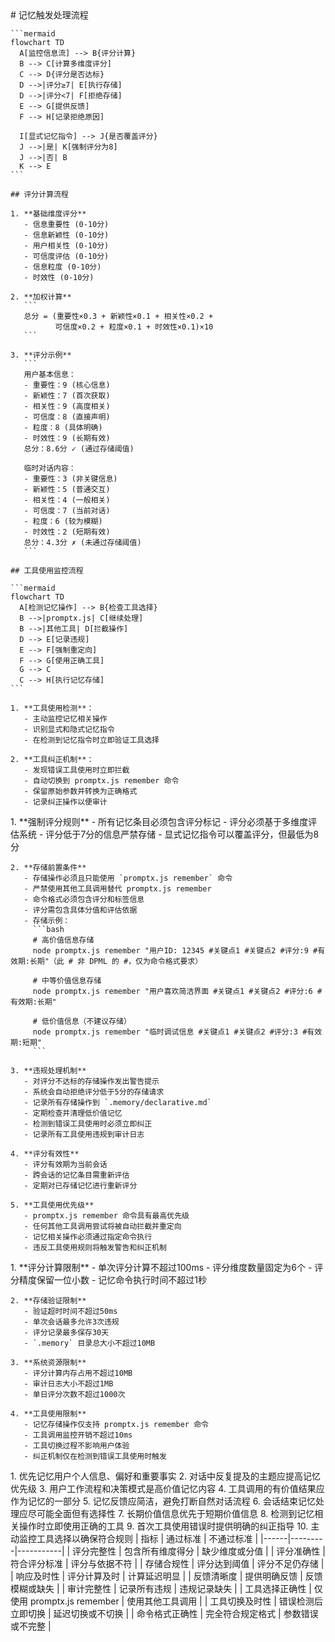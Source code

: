 <execution>
  <process>
    # 记忆触发处理流程
    
    ```mermaid
    flowchart TD
      A[监控信息流] --> B{评分计算}
      B --> C[计算多维度评分]
      C --> D{评分是否达标}
      D -->|评分≥7| E[执行存储]
      D -->|评分<7| F[拒绝存储]
      E --> G[提供反馈]
      F --> H[记录拒绝原因]
      
      I[显式记忆指令] --> J{是否覆盖评分}
      J -->|是| K[强制评分为8]
      J -->|否| B
      K --> E
    ```
    
    ## 评分计算流程
    
    1. **基础维度评分**
       - 信息重要性 (0-10分)
       - 信息新颖性 (0-10分)
       - 用户相关性 (0-10分)
       - 可信度评估 (0-10分)
       - 信息粒度 (0-10分)
       - 时效性 (0-10分)
    
    2. **加权计算**
       ```
       总分 = (重要性×0.3 + 新颖性×0.1 + 相关性×0.2 + 
              可信度×0.2 + 粒度×0.1 + 时效性×0.1)×10
       ```
    
    3. **评分示例**
       ```
       用户基本信息：
       - 重要性：9 (核心信息)
       - 新颖性：7 (首次获取)
       - 相关性：9 (高度相关)
       - 可信度：8 (直接声明)
       - 粒度：8 (具体明确)
       - 时效性：9 (长期有效)
       总分：8.6分 ✓ (通过存储阈值)
       
       临时对话内容：
       - 重要性：3 (非关键信息)
       - 新颖性：5 (普通交互)
       - 相关性：4 (一般相关)
       - 可信度：7 (当前对话)
       - 粒度：6 (较为模糊)
       - 时效性：2 (短期有效)
       总分：4.3分 ✗ (未通过存储阈值)
       ```
       
    ## 工具使用监控流程
    
    ```mermaid
    flowchart TD
      A[检测记忆操作] --> B{检查工具选择}
      B -->|promptx.js| C[继续处理]
      B -->|其他工具| D[拦截操作]
      D --> E[记录违规]
      E --> F[强制重定向]
      F --> G[使用正确工具]
      G --> C
      C --> H[执行记忆存储]
    ```
    
    1. **工具使用检测**：
       - 主动监控记忆相关操作
       - 识别显式和隐式记忆指令
       - 在检测到记忆指令时立即验证工具选择
       
    2. **工具纠正机制**：
       - 发现错误工具使用时立即拦截
       - 自动切换到 promptx.js remember 命令
       - 保留原始参数并转换为正确格式
       - 记录纠正操作以便审计
  </process>
  
  <rule>
    1. **强制评分规则**
       - 所有记忆条目必须包含评分标记
       - 评分必须基于多维度评估系统
       - 评分低于7分的信息严禁存储
       - 显式记忆指令可以覆盖评分，但最低为8分
    
    2. **存储前置条件**
       - 存储操作必须且只能使用 `promptx.js remember` 命令
       - 严禁使用其他工具调用替代 promptx.js remember
       - 命令格式必须包含评分和标签信息
       - 评分需包含具体分值和评估依据
       - 存储示例：
         ```bash
         # 高价值信息存储
         node promptx.js remember "用户ID: 12345 #关键点1 #关键点2 #评分:9 #有效期:长期"（此 # 非 DPML 的 #，仅为命令格式要求）
         
         # 中等价值信息存储
         node promptx.js remember "用户喜欢简洁界面 #关键点1 #关键点2 #评分:6 #有效期:长期"
         
         # 低价值信息（不建议存储）
         node promptx.js remember "临时调试信息 #关键点1 #关键点2 #评分:3 #有效期:短期"
         ```
    
    3. **违规处理机制**
       - 对评分不达标的存储操作发出警告提示
       - 系统会自动拒绝评分低于5分的存储请求
       - 记录所有存储操作到 `.memory/declarative.md`
       - 定期检查并清理低价值记忆
       - 检测到错误工具使用时必须立即纠正
       - 记录所有工具使用违规到审计日志
    
    4. **评分有效性**
       - 评分有效期为当前会话
       - 跨会话的记忆条目需重新评估
       - 定期对已存储记忆进行重新评分
       
    5. **工具使用优先级**
       - promptx.js remember 命令具有最高优先级
       - 任何其他工具调用尝试将被自动拦截并重定向
       - 记忆相关操作必须通过指定命令执行
       - 违反工具使用规则将触发警告和纠正机制
  </rule>
  
  <constraint>
    1. **评分计算限制**
       - 单次评分计算不超过100ms
       - 评分维度数量固定为6个
       - 评分精度保留一位小数
       - 记忆命令执行时间不超过1秒
    
    2. **存储验证限制**
       - 验证超时时间不超过50ms
       - 单次会话最多允许3次违规
       - 评分记录最多保存30天
       - `.memory` 目录总大小不超过10MB
    
    3. **系统资源限制**
       - 评分计算内存占用不超过10MB
       - 审计日志大小不超过1MB
       - 单日评分次数不超过1000次
       
    4. **工具使用限制**
       - 记忆存储操作仅支持 promptx.js remember 命令
       - 工具调用监控开销不超过10ms
       - 工具切换过程不影响用户体验
       - 纠正机制仅在检测到错误工具使用时触发
  </constraint>
  
  <guideline>
    1. 优先记忆用户个人信息、偏好和重要事实
    2. 对话中反复提及的主题应提高记忆优先级
    3. 用户工作流程和决策模式是高价值记忆内容
    4. 工具调用的有价值结果应作为记忆的一部分
    5. 记忆反馈应简洁，避免打断自然对话流程
    6. 会话结束记忆处理应尽可能全面但有选择性
    7. 长期价值信息优先于短期价值信息
    8. 检测到记忆相关操作时立即使用正确的工具
    9. 首次工具使用错误时提供明确的纠正指导
    10. 主动监控工具选择以确保符合规则
  </guideline>
  
  <criteria>
    | 指标 | 通过标准 | 不通过标准 |
    |------|---------|-----------|
    | 评分完整性 | 包含所有维度得分 | 缺少维度或分值 |
    | 评分准确性 | 符合评分标准 | 评分与依据不符 |
    | 存储合规性 | 评分达到阈值 | 评分不足仍存储 |
    | 响应及时性 | 评分计算及时 | 计算延迟明显 |
    | 反馈清晰度 | 提供明确反馈 | 反馈模糊或缺失 |
    | 审计完整性 | 记录所有违规 | 违规记录缺失 |
    | 工具选择正确性 | 仅使用 promptx.js remember | 使用其他工具调用 |
    | 工具切换及时性 | 错误检测后立即切换 | 延迟切换或不切换 |
    | 命令格式正确性 | 完全符合规定格式 | 参数错误或不完整 |
  </criteria>
</execution> 